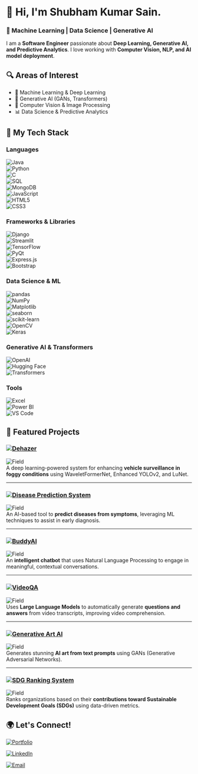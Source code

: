 # 👋 Hi, I'm Shubham Kumar Sain.  
### 🚀 Machine Learning | Data Science | Generative AI  

I am a **Software Engineer** passionate about **Deep Learning, Generative AI, and Predictive Analytics**. I love working with **Computer Vision, NLP, and AI model deployment**.

## 🔍 Areas of Interest  
- 🧠 Machine Learning & Deep Learning  
- 🤖 Generative AI (GANs, Transformers)  
- 🔬 Computer Vision & Image Processing  
- 📊 Data Science & Predictive Analytics  

## 🚀 My Tech Stack  

### Languages  
![Java](https://img.shields.io/badge/Java-007396?style=for-the-badge&logo=java&logoColor=white)  
![Python](https://img.shields.io/badge/Python-3776AB?style=for-the-badge&logo=python&logoColor=white)  
![C](https://img.shields.io/badge/C-00599C?style=for-the-badge&logo=c&logoColor=white)  
![SQL](https://img.shields.io/badge/SQL-4479A1?style=for-the-badge&logo=mysql&logoColor=white)  
![MongoDB](https://img.shields.io/badge/MongoDB-47A248?style=for-the-badge&logo=mongodb&logoColor=white)  
![JavaScript](https://img.shields.io/badge/JavaScript-F7DF1E?style=for-the-badge&logo=javascript&logoColor=black)  
![HTML5](https://img.shields.io/badge/HTML5-E34F26?style=for-the-badge&logo=html5&logoColor=white)  
![CSS3](https://img.shields.io/badge/CSS3-1572B6?style=for-the-badge&logo=css3&logoColor=white)  

### Frameworks & Libraries  
![Django](https://img.shields.io/badge/Django-092E20?style=for-the-badge&logo=django&logoColor=white)  
![Streamlit](https://img.shields.io/badge/Streamlit-FF4B4B?style=for-the-badge&logo=streamlit&logoColor=white)  
![TensorFlow](https://img.shields.io/badge/TensorFlow-FF6F00?style=for-the-badge&logo=tensorflow&logoColor=white)  
![PyQt](https://img.shields.io/badge/PyQt-41CD52?style=for-the-badge&logo=qt&logoColor=white)  
![Express.js](https://img.shields.io/badge/Express.js-000000?style=for-the-badge&logo=express&logoColor=white)  
![Bootstrap](https://img.shields.io/badge/Bootstrap-7952B3?style=for-the-badge&logo=bootstrap&logoColor=white)  

### Data Science & ML  
![pandas](https://img.shields.io/badge/Pandas-150458?style=for-the-badge&logo=pandas&logoColor=white)  
![NumPy](https://img.shields.io/badge/NumPy-013243?style=for-the-badge&logo=numpy&logoColor=white)  
![Matplotlib](https://img.shields.io/badge/Matplotlib-0077B5?style=for-the-badge&logo=matplotlib&logoColor=white)  
![seaborn](https://img.shields.io/badge/Seaborn-3776AB?style=for-the-badge&logo=python&logoColor=white)  
![scikit-learn](https://img.shields.io/badge/scikit--learn-F7931E?style=for-the-badge&logo=scikit-learn&logoColor=white)  
![OpenCV](https://img.shields.io/badge/OpenCV-5C3EE8?style=for-the-badge&logo=opencv&logoColor=white)  
![Keras](https://img.shields.io/badge/Keras-D00000?style=for-the-badge&logo=keras&logoColor=white)  

### Generative AI & Transformers  
![OpenAI](https://img.shields.io/badge/OpenAI-412991?style=for-the-badge&logo=openai&logoColor=white)  
![Hugging Face](https://img.shields.io/badge/Hugging%20Face-FFD54F?style=for-the-badge&logo=huggingface&logoColor=black)  
![Transformers](https://img.shields.io/badge/Transformers-FF6F00?style=for-the-badge&logo=tensorflow&logoColor=white)  


### Tools  
![Excel](https://img.shields.io/badge/Excel-217346?style=for-the-badge&logo=microsoft-excel&logoColor=white)  
![Power BI](https://img.shields.io/badge/Power%20BI-F2C811?style=for-the-badge&logo=powerbi&logoColor=black)  
![VS Code](https://img.shields.io/badge/VS%20Code-007ACC?style=for-the-badge&logo=visual-studio-code&logoColor=white)  


## 📌 Featured Projects  

### [![Dehazer](https://img.shields.io/badge/Smart%20Vehicle%20Surveillance-blueviolet?style=for-the-badge)](https://github.com/shubh637/Dehazer)
![Field](https://img.shields.io/badge/Field-Deep%20Learning-red?style=flat-square) <br>
A deep learning-powered system for enhancing **vehicle surveillance in foggy conditions** using WaveletFormerNet, Enhanced YOLOv2, and LuNet.

---

### [![Disease Prediction System](https://img.shields.io/badge/Disease%20Prediction%20System-brightgreen?style=for-the-badge)](https://github.com/shubh637/Disease_prediction)
![Field](https://img.shields.io/badge/Field-Machine%20Learning-blue?style=flat-square)<br> 
An AI-based tool to **predict diseases from symptoms**, leveraging ML techniques to assist in early diagnosis.

---

### [![BuddyAI](https://img.shields.io/badge/BuddyAI-yellow?style=for-the-badge)](https://github.com/shubh637/BuddyAI)
![Field](https://img.shields.io/badge/Field-NLP%20%26%20AI-blueviolet?style=flat-square)<br> 
An **intelligent chatbot** that uses Natural Language Processing to engage in meaningful, contextual conversations.

---

### [![VideoQA](https://img.shields.io/badge/VideoQA-orange?style=for-the-badge)](https://github.com/shubh637/VideoQA-using-LLM)
![Field](https://img.shields.io/badge/Field-LLM%20%2F%20GenAI-red?style=flat-square)<br> 
Uses **Large Language Models** to automatically generate **questions and answers** from video transcripts, improving video comprehension.

---

### [![Generative Art AI](https://img.shields.io/badge/Generative%20Art%20AI-red?style=for-the-badge)](https://github.com/shubh637/Text_to_Image_using_generative-AI)
![Field](https://img.shields.io/badge/Field-Generative%20AI-pink?style=flat-square)<br> 
Generates stunning **AI art from text prompts** using GANs (Generative Adversarial Networks).

---

### [![SDG Ranking System](https://img.shields.io/badge/Sustainable%20Development%20Ranking%20System-grey?style=for-the-badge)](https://github.com/shubh637/Sustainable-Development-Ranking-System)
![Field](https://img.shields.io/badge/Field-Web%20Development%20%2F%20Data%20Science-green?style=flat-square)<br> 
Ranks organizations based on their **contributions toward  Sustainable Development Goals (SDGs)** using data-driven metrics.



## 🌍 Let's Connect!  
[![Portfolio](https://img.shields.io/badge/Visit-Portfolio-orange?style=for-the-badge)](https://shubh637.github.io/portfolio/)

[![LinkedIn](https://img.shields.io/badge/LinkedIn-0A66C2?style=for-the-badge&logo=linkedin&logoColor=white)](https://www.linkedin.com/in/shubham-sain-b63882250/)  

[![Email](https://img.shields.io/badge/Email-D14836?style=for-the-badge&logo=gmail&logoColor=white)](mailto:shubhamsain9640@gmail.com)


